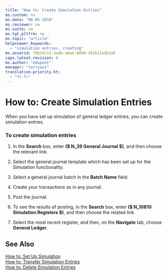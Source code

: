 ```yaml
---
title: "How to: Create Simulation Entries"
ms.custom: na
ms.date: "06-05-2016"
ms.reviewer: na
ms.suite: na
ms.tgt_pltfrm: na
ms.topic: "article"
helpviewer_keywords: 
  - "simulation entries, creating"
ms.assetid: 79b14c13-3adb-4da4-8d40-391b11edb1a6
caps.latest.revision: 6
ms.author: "edupont"
manager: "terryaus"
translation.priority.ht: 
  - "fr-fr"
---
```

# How to: Create Simulation Entries
When you have set up simulation of general ledger entries, you can create simulation entries.  
  
### To create simulation entries  
  
1.  In the **Search** box, enter **\($ N\_39 General Journal $\)**, and then choose the relevant link.  
  
2.  Select the general journal template which has been set up for the Simulation functionality.  
  
3.  Select a general journal batch in the **Batch Name** field.  
  
4.  Create your transactions as in any journal.  
  
5.  Post the journal.  
  
6.  To see the results of posting, in the **Search** box, enter **\($ N\_10810 Simulation Registers $\)**, and then choose the related link.  
  
7.  Select the most recent register, and then, on the **Navigate** tab, choose **General Ledger**.  
  
## See Also  
 [How to: Set Up Simulation](../../LocalFunctionalityForMicrosoftDynamicsNav2016/France/how-to-set-up-simulation.md)   
 [How to: Transfer Simulation Entries](../../LocalFunctionalityForMicrosoftDynamicsNav2016/France/how-to-transfer-simulation-entries.md)   
 [How to: Delete Simulation Entries](../../LocalFunctionalityForMicrosoftDynamicsNav2016/France/how-to-delete-simulation-entries.md)